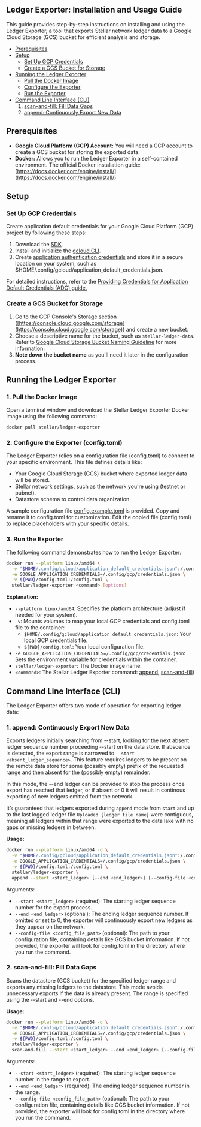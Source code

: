 ## Ledger Exporter: Installation and Usage Guide

This guide provides step-by-step instructions on installing and using the Ledger Exporter, a tool that exports Stellar network ledger data to a Google Cloud Storage (GCS) bucket for efficient analysis and storage.

* [Prerequisites](#prerequisites)
* [Setup](#setup)
  * [Set Up GCP Credentials](#set-up-gcp-credentials)
  * [Create a GCS Bucket for Storage](#create-a-gcs-bucket-for-storage)
* [Running the Ledger Exporter](#running-the-ledger-exporter)
  * [Pull the Docker Image](#1-pull-the-docker-image)
  * [Configure the Exporter](#2-configure-the-exporter-configtoml)
  * [Run the Exporter](#3-run-the-exporter)
* [Command Line Interface (CLI)](#command-line-interface-cli)
  1. [scan-and-fill: Fill Data Gaps](#1-scan-and-fill-fill-data-gaps)
  2. [append: Continuously Export New Data](#2-append-continuously-export-new-data)

## Prerequisites

* **Google Cloud Platform (GCP) Account:**  You will need a GCP account to create a GCS bucket for storing the exported data.
* **Docker:** Allows you to run the Ledger Exporter in a self-contained environment. The official Docker installation guide: [https://docs.docker.com/engine/install/](https://docs.docker.com/engine/install/)

## Setup

### Set Up GCP Credentials

Create application default credentials for your Google Cloud Platform (GCP) project by following these steps:
1. Download the [SDK](https://cloud.google.com/sdk/docs/install).
2. Install and initialize the [gcloud CLI](https://cloud.google.com/sdk/docs/initializing).
3. Create [application authentication credentials](https://cloud.google.com/docs/authentication/provide-credentials-adc#google-idp) and store it in a secure location on your system, such as $HOME/.config/gcloud/application_default_credentials.json.

For detailed instructions, refer to the [Providing Credentials for Application Default Credentials (ADC) guide.](https://cloud.google.com/docs/authentication/provide-credentials-adc)

### Create a GCS Bucket for Storage

1. Go to the GCP Console's Storage section ([https://console.cloud.google.com/storage](https://console.cloud.google.com/storage)) and create a new bucket.
2. Choose a descriptive name for the bucket, such as `stellar-ledger-data`. Refer to [Google Cloud Storage Bucket Naming Guideline](https://cloud.google.com/storage/docs/buckets#naming) for more information.
3. **Note down the bucket name** as you'll need it later in the configuration process.


## Running the Ledger Exporter

### 1. Pull the Docker Image

Open a terminal window and download the Stellar Ledger Exporter Docker image using the following command:

```bash
docker pull stellar/ledger-exporter
```

### 2. Configure the Exporter (config.toml)
The Ledger Exporter relies on a configuration file (config.toml) to connect to your specific environment. This file defines details like:
- Your Google Cloud Storage (GCS) bucket where exported ledger data will be stored.
- Stellar network settings, such as the network you're using (testnet or pubnet).
- Datastore schema to control data organization.

A sample configuration file [config.example.toml](config.example.toml) is provided. Copy and rename it to config.toml for customization. Edit the copied file (config.toml) to replace placeholders with your specific details.

### 3. Run the Exporter

The following command demonstrates how to run the Ledger Exporter:

```bash
docker run --platform linux/amd64 \
  -v "$HOME/.config/gcloud/application_default_credentials.json":/.config/gcp/credentials.json:ro \
  -e GOOGLE_APPLICATION_CREDENTIALS=/.config/gcp/credentials.json \
  -v ${PWD}/config.toml:/config.toml \
  stellar/ledger-exporter <command> [options]
```

**Explanation:**

* `--platform linux/amd64`: Specifies the platform architecture (adjust if needed for your system).
* `-v`: Mounts volumes to map your local GCP credentials and config.toml file to the container:
  * `$HOME/.config/gcloud/application_default_credentials.json`: Your local GCP credentials file.
  * `${PWD}/config.toml`: Your local configuration file.
* `-e GOOGLE_APPLICATION_CREDENTIALS=/.config/gcp/credentials.json`: Sets the environment variable for credentials within the container.
* `stellar/ledger-exporter`: The Docker image name.
* `<command>`: The Stellar Ledger Exporter command: [append](#1-append-continuously-export-new-data), [scan-and-fill](#2-scan-and-fill-fill-data-gaps))

## Command Line Interface (CLI)

The Ledger Exporter offers two mode of operation for exporting ledger data:

### 1. append: Continuously Export New Data


Exports ledgers initially searching from --start, looking for the next absent ledger sequence number proceeding --start on the data store. If abscence is detected, the export range is narrowed to `--start <absent_ledger_sequence>`. 
This feature requires ledgers to be present on the remote data store for some (possibly empty) prefix of the requested range and then absent for the (possibly empty) remainder. 

In this mode, the --end ledger can be provided to stop the process once export has reached that ledger, or if absent or 0 it will result in continous exporting of new ledgers emitted from the network. 

It’s guaranteed that ledgers exported during `append` mode from `start` and up to the last logged ledger file `Uploaded {ledger file name}` were contiguous, meaning all ledgers within that range were exported to the data lake with no gaps or missing ledgers in between.


**Usage:**

```bash
docker run --platform linux/amd64 -d \
  -v "$HOME/.config/gcloud/application_default_credentials.json":/.config/gcp/credentials.json:ro \
  -e GOOGLE_APPLICATION_CREDENTIALS=/.config/gcp/credentials.json \
  -v ${PWD}/config.toml:/config.toml \
  stellar/ledger-exporter \
  append --start <start_ledger> [--end <end_ledger>] [--config-file <config_file>]
```

Arguments:
- `--start <start_ledger>` (required): The starting ledger sequence number for the export process.
- `--end <end_ledger>` (optional): The ending ledger sequence number. If omitted or set to 0, the exporter will continuously export new ledgers as they appear on the network.
- `--config-file <config_file_path>` (optional): The path to your configuration file, containing details like GCS bucket information. If not provided, the exporter will look for config.toml in the directory where you run the command.

### 2. scan-and-fill: Fill Data Gaps

Scans the datastore (GCS bucket) for the specified ledger range and exports any missing ledgers to the datastore. This mode avoids unnecessary exports if the data is already present. The range is specified using the --start and --end options.

**Usage:**

```bash
docker run --platform linux/amd64 -d \
  -v "$HOME/.config/gcloud/application_default_credentials.json":/.config/gcp/credentials.json:ro \
  -e GOOGLE_APPLICATION_CREDENTIALS=/.config/gcp/credentials.json \
  -v ${PWD}/config.toml:/config.toml \
  stellar/ledger-exporter \
  scan-and-fill --start <start_ledger> --end <end_ledger> [--config-file <config_file>]
```

Arguments:
- `--start <start_ledger>` (required): The starting ledger sequence number in the range to export.
- `--end <end_ledger>` (required): The ending ledger sequence number in the range.
- `--config-file <config_file_path>` (optional): The path to your configuration file, containing details like GCS bucket information. If not provided, the exporter will look for config.toml in the directory where you run the command.